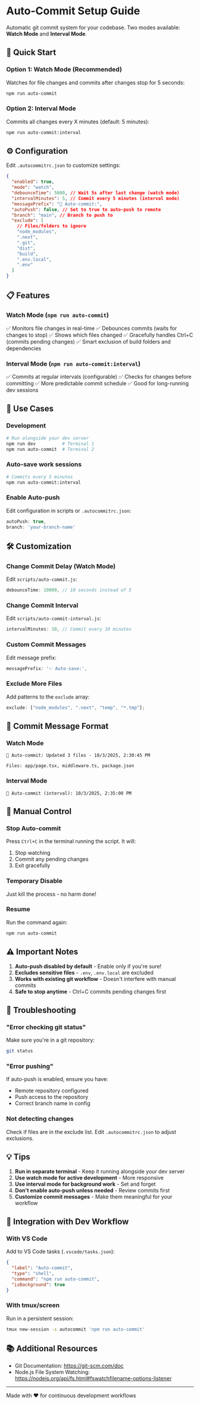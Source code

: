 # Auto-Commit Setup Guide

Automatic git commit system for your codebase. Two modes available: **Watch Mode** and **Interval Mode**.

## 🚀 Quick Start

### Option 1: Watch Mode (Recommended)

Watches for file changes and commits after changes stop for 5 seconds:

```bash
npm run auto-commit
```

### Option 2: Interval Mode

Commits all changes every X minutes (default: 5 minutes):

```bash
npm run auto-commit:interval
```

## ⚙️ Configuration

Edit `.autocommitrc.json` to customize settings:

```json
{
  "enabled": true,
  "mode": "watch",
  "debounceTime": 5000, // Wait 5s after last change (watch mode)
  "intervalMinutes": 5, // Commit every 5 minutes (interval mode)
  "messagePrefix": "🤖 Auto-commit:",
  "autoPush": false, // Set to true to auto-push to remote
  "branch": "main", // Branch to push to
  "exclude": [
    // Files/folders to ignore
    "node_modules",
    ".next",
    ".git",
    "dist",
    "build",
    ".env.local",
    ".env"
  ]
}
```

## 📋 Features

### Watch Mode (`npm run auto-commit`)

✅ Monitors file changes in real-time
✅ Debounces commits (waits for changes to stop)
✅ Shows which files changed
✅ Gracefully handles Ctrl+C (commits pending changes)
✅ Smart exclusion of build folders and dependencies

### Interval Mode (`npm run auto-commit:interval`)

✅ Commits at regular intervals (configurable)
✅ Checks for changes before committing
✅ More predictable commit schedule
✅ Good for long-running dev sessions

## 🎯 Use Cases

### Development

```bash
# Run alongside your dev server
npm run dev          # Terminal 1
npm run auto-commit  # Terminal 2
```

### Auto-save work sessions

```bash
# Commits every 5 minutes
npm run auto-commit:interval
```

### Enable Auto-push

Edit configuration in scripts or `.autocommitrc.json`:

```javascript
autoPush: true,
branch: 'your-branch-name'
```

## 🛠️ Customization

### Change Commit Delay (Watch Mode)

Edit `scripts/auto-commit.js`:

```javascript
debounceTime: 10000, // 10 seconds instead of 5
```

### Change Commit Interval

Edit `scripts/auto-commit-interval.js`:

```javascript
intervalMinutes: 10, // Commit every 10 minutes
```

### Custom Commit Messages

Edit message prefix:

```javascript
messagePrefix: '✨ Auto-save:',
```

### Exclude More Files

Add patterns to the `exclude` array:

```javascript
exclude: ["node_modules", ".next", "temp", "*.tmp"];
```

## 📝 Commit Message Format

### Watch Mode

```
🤖 Auto-commit: Updated 3 files - 10/3/2025, 2:30:45 PM

Files: app/page.tsx, middleware.ts, package.json
```

### Interval Mode

```
🤖 Auto-commit (interval): 10/3/2025, 2:35:00 PM
```

## 🔧 Manual Control

### Stop Auto-commit

Press `Ctrl+C` in the terminal running the script. It will:

1. Stop watching
2. Commit any pending changes
3. Exit gracefully

### Temporary Disable

Just kill the process - no harm done!

### Resume

Run the command again:

```bash
npm run auto-commit
```

## ⚠️ Important Notes

1. **Auto-push disabled by default** - Enable only if you're sure!
2. **Excludes sensitive files** - `.env`, `.env.local` are excluded
3. **Works with existing git workflow** - Doesn't interfere with manual commits
4. **Safe to stop anytime** - Ctrl+C commits pending changes first

## 🐛 Troubleshooting

### "Error checking git status"

Make sure you're in a git repository:

```bash
git status
```

### "Error pushing"

If auto-push is enabled, ensure you have:

- Remote repository configured
- Push access to the repository
- Correct branch name in config

### Not detecting changes

Check if files are in the exclude list. Edit `.autocommitrc.json` to adjust exclusions.

## 💡 Tips

1. **Run in separate terminal** - Keep it running alongside your dev server
2. **Use watch mode for active development** - More responsive
3. **Use interval mode for background work** - Set and forget
4. **Don't enable auto-push unless needed** - Review commits first
5. **Customize commit messages** - Make them meaningful for your workflow

## 🔄 Integration with Dev Workflow

### With VS Code

Add to VS Code tasks (`.vscode/tasks.json`):

```json
{
  "label": "Auto-commit",
  "type": "shell",
  "command": "npm run auto-commit",
  "isBackground": true
}
```

### With tmux/screen

Run in a persistent session:

```bash
tmux new-session -s autocommit 'npm run auto-commit'
```

## 📚 Additional Resources

- Git Documentation: https://git-scm.com/doc
- Node.js File System Watching: https://nodejs.org/api/fs.html#fswatchfilename-options-listener

---

Made with ❤️ for continuous development workflows
